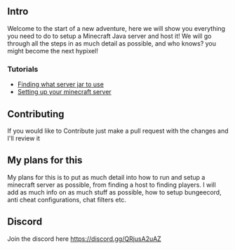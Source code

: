 ## Intro
Welcome to the start of a new adventure, here we will show you everything you need to do to setup a Minecraft Java server and host it! We will go through all the steps in as much detail as possible, and who knows? you might become the next hypixel!

### Tutorials
- [Finding what server jar to use](https://github.com/JustDoom/anything-minecraft/blob/main/tutorials/Finding%20what%20server%20jar%20to%20use.md)
- [Setting up your minecraft server](https://github.com/JustDoom/anything-minecraft/blob/main/tutorials/Setting%20up%20your%20minecraft%20server.md#intro)

## Contributing 
If you would like to Contribute just make a pull request with the changes and I'll review it

## My plans for this
My plans for this is to put as much detail into how to run and setup a minecraft server as possible, from finding a host to finding players. I will add as much info on as much stuff as possible, how to setup bungeecord, anti cheat configurations, chat filters etc.

## Discord
Join the discord here https://discord.gg/QRjusA2uAZ
